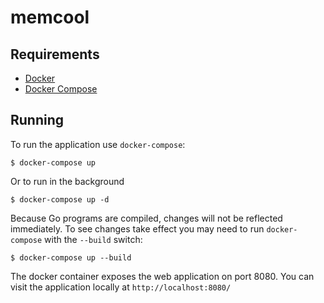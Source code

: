 # memcool

## Requirements

* [Docker](https://www.docker.com/)
* [Docker Compose](https://docs.docker.com/compose/)

## Running

To run the application use `docker-compose`:

```
$ docker-compose up
```

Or to run in the background

```
$ docker-compose up -d
```

Because Go programs are compiled, changes will not be reflected immediately. To see changes take effect you
may need to run `docker-compose` with the `--build` switch:

```
$ docker-compose up --build
```

The docker container exposes the web application on port 8080. You can visit the application
locally at `http://localhost:8080/`
